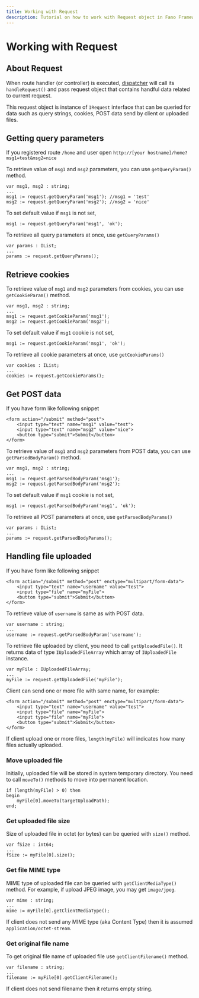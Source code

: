 ```yaml
---
title: Working with Request
description: Tutorial on how to work with Request object in Fano Framework
---
```


<h1 class="major">Working with Request</h1>

## About Request

When route handler (or controller) is executed, [dispatcher](/dispatcher) will
call its `handleRequest()` and pass request object that contains handful data
related to current request.

This request object is instance of `IRequest` interface that can be queried for
data such as query strings, cookies, POST data send by client or uploaded files.


## Getting query parameters

If you registered route `/home` and user open `http://[your hostname]/home?msg1=test&msg2=nice`

To retrieve value of `msg1` and `msg2` parameters, you can use `getQueryParam()`
method.

```
var msg1, msg2 : string;
...
msg1 := request.getQueryParam('msg1'); //msg1 = 'test'
msg2 := request.getQueryParam('msg2'); //msg2 = 'nice'
```

To set default value if `msg1` is not set,

```
msg1 := request.getQueryParam('msg1', 'ok');
```

To retrieve all query parameters at once, use `getQueryParams()`

```
var params : IList;
...
params := request.getQueryParams();
```

## Retrieve cookies

To retrieve value of `msg1` and `msg2` parameters from cookies, you can use `getCookieParam()`
method.

```
var msg1, msg2 : string;
...
msg1 := request.getCookieParam('msg1');
msg2 := request.getCookieParam('msg2');
```

To set default value if `msg1` cookie is not set,

```
msg1 := request.getCookieParam('msg1', 'ok');
```

To retrieve all cookie parameters at once, use `getCookieParams()`

```
var cookies : IList;
...
cookies := request.getCookieParams();
```

## Get POST data

If you have form like following snippet

```
<form action="/submit" method="post">
    <input type="text" name="msg1" value="test">
    <input type="text" name="msg2" value="nice">
    <button type="submit">Submit</button>
</form>
```

To retrieve value of `msg1` and `msg2` parameters from POST data, you can use `getParsedBodyParam()` method.

```
var msg1, msg2 : string;
...
msg1 := request.getParsedBodyParam('msg1');
msg2 := request.getParsedBodyParam('msg2');
```

To set default value if `msg1` cookie is not set,

```
msg1 := request.getParsedBodyParam('msg1', 'ok');
```

To retrieve all POST parameters at once, use `getParsedBodyParams()`

```
var params : IList;
...
params := request.getParsedBodyParams();
```

## Handling file uploaded

If you have form like following snippet

```
<form action="/submit" method="post" enctype="multipart/form-data">
    <input type="text" name="username" value="test">
    <input type="file" name="myFile">
    <button type="submit">Submit</button>
</form>
```

To retrieve value of `username` is same as with POST data.

```
var username : string;
...
username := request.getParsedBodyParam('username');
```

To retrieve file uploaded by client, you need to call `getUploadedFile()`. It returns data of type `IUploadedFileArray` which array of `IUploadedFile` instance.


```
var myFile : IUploadedFileArray;
...
myFile := request.getUploadedFile('myFile');
```

Client can send one or more file with same name, for example:

```
<form action="/submit" method="post" enctype="multipart/form-data">
    <input type="text" name="username" value="test">
    <input type="file" name="myFile">
    <input type="file" name="myFile">
    <button type="submit">Submit</button>
</form>
```

If client upload one or more files, `length(myFile)` will indicates how many
files actually uploaded.

### Move uploaded file

Initially, uploaded file will be stored in system temporary directory. You need to
call `moveTo()` methods to move into permanent location.

```
if (length(myFile) > 0) then
begin
    myFile[0].moveTo(targetUploadPath);
end;
```

### Get uploaded file size

Size of uploaded file in octet (or bytes) can be queried with `size()` method.

```
var fSize : int64;
...
fSize := myFile[0].size();
```

### Get file MIME type

MIME type of uploaded file can be queried with `getClientMediaType()` method.
For example, if upload JPEG image, you may get `image/jpeg`.

```
var mime : string;
...
mime := myFile[0].getClientMediaType();
```

If client does not send any MIME type (aka Content Type) then it is assumed
`application/octet-stream`.

### Get original file name

To get original file name of uploaded file use `getClientFilename()` method.

```
var filename : string;
...
filename := myFile[0].getClientFilename();
```

If client does not send filename then it returns empty string.